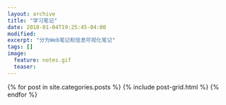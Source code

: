```yaml
---
layout: archive
title: "学习笔记"
date: 2018-01-04T19:25:45-04:00
modified:
excerpt: "分为Web笔记和信息可视化笔记"
tags: []
image: 
  feature: notes.gif
  teaser:
---
```



<div class="tiles">
{% for post in site.categories.posts %}
  {% include post-grid.html %}
{% endfor %}
</div><!-- /.tiles 把所有categories 有 posts 的列出来-->
